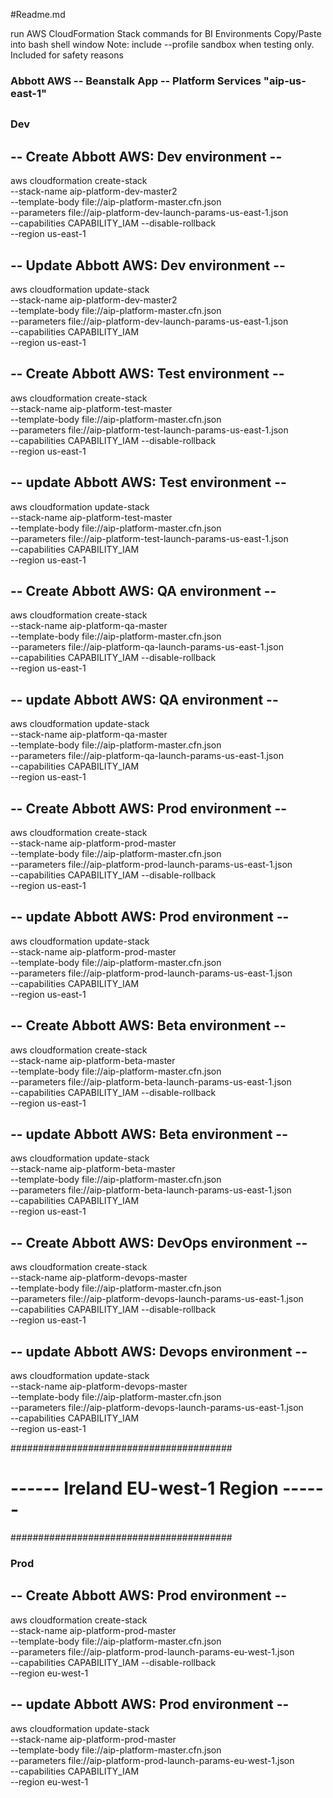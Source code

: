 #Readme.md

run AWS CloudFormation Stack commands for BI Environments
Copy/Paste into bash shell window
Note: include --profile sandbox when testing only. Included for safety reasons




### Abbott AWS -- Beanstalk App -- Platform Services "aip-us-east-1"
##
### Dev
## -- Create Abbott AWS: Dev environment --
aws cloudformation create-stack \
--stack-name aip-platform-dev-master2 \
--template-body file://aip-platform-master.cfn.json \
--parameters file://aip-platform-dev-launch-params-us-east-1.json \
--capabilities CAPABILITY_IAM --disable-rollback \
--region us-east-1

## -- Update Abbott AWS: Dev environment --
aws cloudformation update-stack \
--stack-name aip-platform-dev-master2 \
--template-body file://aip-platform-master.cfn.json \
--parameters file://aip-platform-dev-launch-params-us-east-1.json \
--capabilities CAPABILITY_IAM \
--region us-east-1


## -- Create Abbott AWS: Test environment --
aws cloudformation create-stack \
--stack-name aip-platform-test-master \
--template-body file://aip-platform-master.cfn.json \
--parameters file://aip-platform-test-launch-params-us-east-1.json \
--capabilities CAPABILITY_IAM --disable-rollback \
--region us-east-1


## -- update Abbott AWS: Test environment --
aws cloudformation update-stack \
--stack-name aip-platform-test-master \
--template-body file://aip-platform-master.cfn.json \
--parameters file://aip-platform-test-launch-params-us-east-1.json \
--capabilities CAPABILITY_IAM \
--region us-east-1


## -- Create Abbott AWS: QA environment --
aws cloudformation create-stack \
--stack-name aip-platform-qa-master \
--template-body file://aip-platform-master.cfn.json \
--parameters file://aip-platform-qa-launch-params-us-east-1.json \
--capabilities CAPABILITY_IAM --disable-rollback \
--region us-east-1


## -- update Abbott AWS: QA environment --
aws cloudformation update-stack \
--stack-name aip-platform-qa-master \
--template-body file://aip-platform-master.cfn.json \
--parameters file://aip-platform-qa-launch-params-us-east-1.json \
--capabilities CAPABILITY_IAM \
--region us-east-1



## -- Create Abbott AWS: Prod environment --
aws cloudformation create-stack \
--stack-name aip-platform-prod-master \
--template-body file://aip-platform-master.cfn.json \
--parameters file://aip-platform-prod-launch-params-us-east-1.json \
--capabilities CAPABILITY_IAM --disable-rollback \
--region us-east-1


## -- update Abbott AWS: Prod environment --
aws cloudformation update-stack \
--stack-name aip-platform-prod-master \
--template-body file://aip-platform-master.cfn.json \
--parameters file://aip-platform-prod-launch-params-us-east-1.json \
--capabilities CAPABILITY_IAM \
--region us-east-1



## -- Create Abbott AWS: Beta environment --
aws cloudformation create-stack \
--stack-name aip-platform-beta-master \
--template-body file://aip-platform-master.cfn.json \
--parameters file://aip-platform-beta-launch-params-us-east-1.json \
--capabilities CAPABILITY_IAM --disable-rollback \
--region us-east-1


## -- update Abbott AWS: Beta environment --
aws cloudformation update-stack \
--stack-name aip-platform-beta-master \
--template-body file://aip-platform-master.cfn.json \
--parameters file://aip-platform-beta-launch-params-us-east-1.json \
--capabilities CAPABILITY_IAM \
--region us-east-1





## -- Create Abbott AWS: DevOps environment --
aws cloudformation create-stack \
--stack-name aip-platform-devops-master \
--template-body file://aip-platform-master.cfn.json \
--parameters file://aip-platform-devops-launch-params-us-east-1.json \
--capabilities CAPABILITY_IAM --disable-rollback \
--region us-east-1


## -- update Abbott AWS: Devops environment --
aws cloudformation update-stack \
--stack-name aip-platform-devops-master \
--template-body file://aip-platform-master.cfn.json \
--parameters file://aip-platform-devops-launch-params-us-east-1.json \
--capabilities CAPABILITY_IAM \
--region us-east-1






########################################
# ------ Ireland EU-west-1 Region ------
########################################


### Prod

## -- Create Abbott AWS: Prod environment --
aws cloudformation create-stack \
--stack-name aip-platform-prod-master \
--template-body file://aip-platform-master.cfn.json \
--parameters file://aip-platform-prod-launch-params-eu-west-1.json \
--capabilities CAPABILITY_IAM --disable-rollback \
--region eu-west-1

## -- update Abbott AWS: Prod environment --
aws cloudformation update-stack \
--stack-name aip-platform-prod-master \
--template-body file://aip-platform-master.cfn.json \
--parameters file://aip-platform-prod-launch-params-eu-west-1.json \
--capabilities CAPABILITY_IAM \
--region eu-west-1

